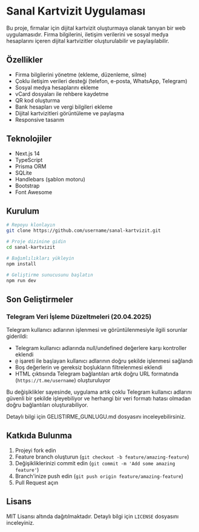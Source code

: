 # Sanal Kartvizit Uygulaması

Bu proje, firmalar için dijital kartvizit oluşturmaya olanak tanıyan bir web uygulamasıdır. Firma bilgilerini, iletişim verilerini ve sosyal medya hesaplarını içeren dijital kartvizitler oluşturulabilir ve paylaşılabilir.

## Özellikler

- Firma bilgilerini yönetme (ekleme, düzenleme, silme)
- Çoklu iletişim verileri desteği (telefon, e-posta, WhatsApp, Telegram)
- Sosyal medya hesaplarını ekleme
- vCard dosyaları ile rehbere kaydetme
- QR kod oluşturma
- Bank hesapları ve vergi bilgileri ekleme
- Dijital kartvizitleri görüntüleme ve paylaşma
- Responsive tasarım

## Teknolojiler

- Next.js 14
- TypeScript
- Prisma ORM
- SQLite
- Handlebars (şablon motoru)
- Bootstrap
- Font Awesome

## Kurulum

```bash
# Repoyu klonlayın
git clone https://github.com/username/sanal-kartvizit.git

# Proje dizinine gidin
cd sanal-kartvizit

# Bağımlılıkları yükleyin
npm install

# Geliştirme sunucusunu başlatın
npm run dev
```

## Son Geliştirmeler

### Telegram Veri İşleme Düzeltmeleri (20.04.2025)

Telegram kullanıcı adlarının işlenmesi ve görüntülenmesiyle ilgili sorunlar giderildi:

- Telegram kullanıcı adlarında null/undefined değerlere karşı kontroller eklendi
- `@` işareti ile başlayan kullanıcı adlarının doğru şekilde işlenmesi sağlandı
- Boş değerlerin ve gereksiz boşlukların filtrelenmesi eklendi
- HTML çıktısında Telegram bağlantıları artık doğru URL formatında (`https://t.me/username`) oluşturuluyor

Bu değişiklikler sayesinde, uygulama artık çoklu Telegram kullanıcı adlarını güvenli bir şekilde işleyebiliyor ve herhangi bir veri formatı hatası olmadan doğru bağlantıları oluşturabiliyor.

Detaylı bilgi için GELISTIRME_GUNLUGU.md dosyasını inceleyebilirsiniz.

## Katkıda Bulunma

1. Projeyi fork edin
2. Feature branch oluşturun (`git checkout -b feature/amazing-feature`)
3. Değişikliklerinizi commit edin (`git commit -m 'Add some amazing feature'`)
4. Branch'inize push edin (`git push origin feature/amazing-feature`)
5. Pull Request açın

## Lisans

MIT Lisansı altında dağıtılmaktadır. Detaylı bilgi için `LICENSE` dosyasını inceleyiniz.
